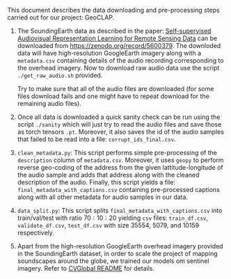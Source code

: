This document describes the data downloading and pre-processing steps carried out for our project: GeoCLAP.

1. The SoundingEarth data as described in the paper: [Self-supervised Audiovisual Representation Learning for Remote Sensing Data](https://arxiv.org/abs/2108.00688) can be downloaded from https://zenodo.org/record/5600379. The downloded data will have high-resolution GoogleEarth imagery along with a `metadata.csv` containing details of the audio recording corresponding to the overhead imagery. Now to download raw audio data use the script `./get_raw_audio.sh` provided. 

    Try to make sure that all of the audio files are downloaded (for some files download fails and one might have to repeat download for the remaining audio files).
2. Once all data is downloaded a quick sanity check can be run using the script `./sanity` which will just try to read the audio files and save those as torch tensors `.pt`. Moreover, it also saves the id of the audio samples that failed to be read into a file: `corrupt_ids_final.csv`.
3. `clean_metadata.py`: This script performs simple pre-processing of the `description` column of `metadata.csv`. Moreover, it uses `geopy` to perform reverse geo-coding of the address from the given lattitude-longitude of the audio sample and adds that address along with the cleaned description of the audio. Finally, this script yields a file: `final_metadata_with_captions.csv` containing pre-processed captions along with all other metadata for audio samples in our data.
4. `data_split.py`: This script splits `final_metadata_with_captions.csv` into train/val/test with ratio $70:10:20$ yielding `csv` files: `train_df.csv`, `validate_df.csv`, `test_df.csv` with size $35554$, $5079$, and $10159$ respectively.
5. Apart from the high-resolution GoogleEarth overhead imagery provided in the SoundingEarth dataset, in order to scale the project of mapping soundscapes around the globe, we trained our models om sentinel imagery. Refer to [CVGlobal README](https://github.com/mvrl/geoclap/data_prep/CVGlobal/README.md) for details.
